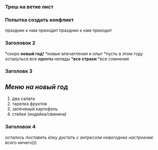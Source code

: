 ### Треш на ветке лист

### Попытка создать конфликт
праздник к нам приходит 
праздник к нам приходит

### Заголовок 2
*скоро __новый год!__
*новые впечатления и опыт
*пусть в этом году остануться все ~~идиоты~~ нелады
*__все страхи__
*все сомнения
### Заголовк 3
## *Меню на новый год*
1. два салата
2. тарелка фруктов
3. запеченый картофель
4. стейки (индейка/свинина)

### Заголовок 4
*осталось поставить ёлку*
*достать с антресоли новогоднее настроение*
всего ничего)))
